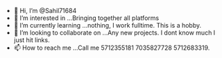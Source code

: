 - 👋 Hi, I’m @Sahil71684
- 👀 I’m interested in ...Bringing together all platforms
- 🌱 I’m currently learning ...nothing, I work fulltime. This is a hobby.
- 💞️ I’m looking to collaborate on ...Any new projects. I dont know much I just hit links.
- 📫 How to reach me ...Call me 5712355181 7035827728 5712683319.

<!---
Sahil71684/Sahil71684 is a ✨ special ✨ repository because its `README.md` (this file) appears on your GitHub profile.
You can click the Preview link to take a look at your changes.
--->

